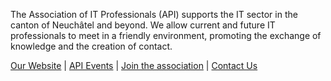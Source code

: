 The Association of IT Professionals (API) supports the IT sector in the canton of Neuchâtel and beyond.
We allow current and future IT professionals to meet in a friendly environment, promoting the exchange of knowledge and the creation of contact.

[Our Website](https://api-ne.ch/) | [API Events](https://api-ne.ch/evenements/) | [Join the association](https://api-ne.ch/devenir-membre/) | [Contact Us](https://api-ne.ch/contact/)
